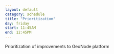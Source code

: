 ```yaml
---
layout: default
category: schedule
title: "Prioritization"
day: friday
start: 11:45AM
end: 12:45PM
---
```


Prioritization of improvements to GeoNode platform
